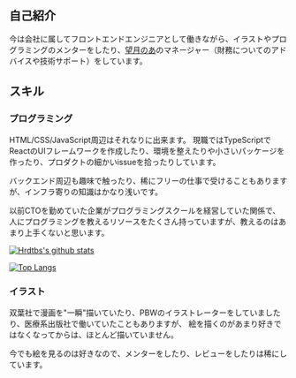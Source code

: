 ## 自己紹介

今は会社に属してフロントエンドエンジニアとして働きながら、イラストやプログラミングのメンターをしたり、[望月のあ](https://twitter.com/_noach)のマネージャー（財務についてのアドバイスや技術サポート）をしています。

## スキル

### プログラミング

HTML/CSS/JavaScript周辺はそれなりに出来ます。
現職ではTypeScriptでReactのUIフレームワークを作成したり、環境を整えたりや小さいパッケージを作ったり、プロダクトの細かいissueを拾ったりしています。

バックエンド周辺も趣味で触ったり、稀にフリーの仕事で受けることもありますが、インフラ寄りの知識はかなり浅いです。

以前CTOを勤めていた企業がプログラミングスクールを経営していた関係で、人にプログラミングを教えるリソースをたくさん持っていますが、教えるのはあまり上手くないと思います。

[![Hrdtbs's github stats](https://github-readme-stats.vercel.app/api?username=hrdtbs)](https://github.com/anuraghazra/github-readme-stats)

[![Top Langs](https://github-readme-stats.vercel.app/api/top-langs/?username=hrdtbs&layout=compact)](https://github.com/anuraghazra/github-readme-stats)

### イラスト

双葉社で漫画を"一瞬"描いていたり、PBWのイラストレーターをしていましたり、医療系出版社で働いていたこともありますが、
絵を描くのがあまり好きではなくなってからは、ほとんど描いていません。

今でも絵を見るのは好きなので、メンターをしたり、レビューをしたりは稀にしています。
